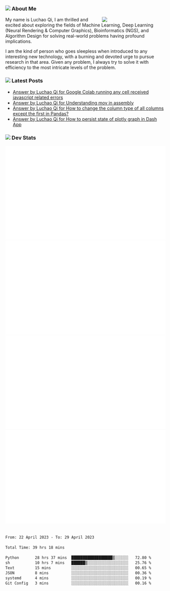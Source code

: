<!-- Check out some resources here to build an awesome github profile: -->
<!-- https://github.com/abhisheknaiidu/awesome-github-profile-readme -->
<!-- https://github.com/DavidAnson/markdownlint/blob/main/README.md -->
<!-- https://giphy.com/stickers/ -->


### <img src="https://media.giphy.com/media/hvRJCLFzcasrR4ia7z/giphy.gif" width="20"> About Me


<!-- markdownlint-disable MD033 -->
<!-- <img src="https://quotes-github-readme.vercel.app/api" width="200" align="right" /> -->
<a href="https://stackoverflow.com/users/11964524"> <img src="https://github-readme-stackoverflow.vercel.app/?userID=11964524&theme=dark" width="200" align="right" /> </a>
<!-- markdownlint-enable MD033 -->

My name is Luchao Qi, I am thrilled and excited about exploring the fields of Machine Learning, Deep Learning (Neural Rendering & Computer Graphics), Bioinformatics (NGS), and Algorithm Design for solving real-world problems having profound implications.

I am the kind of person who goes sleepless when introduced to any interesting new technology, with a burning and devoted urge to pursue research in that area.
Given any problem, I always try to solve it with efficiency to the most intricate levels of the problem.


### <img src="https://media.giphy.com/media/XSmHWLpvdycR6xukzC/giphy.gif" width="20"> Latest Posts

<!-- BLOG-POST-LIST:START -->
- [Answer by Luchao Qi for Google Colab running any cell received javascript related errors](https://stackoverflow.com/questions/56550349/google-colab-running-any-cell-received-javascript-related-errors/74595097#74595097)
- [Answer by Luchao Qi for Understanding mov in assembly](https://stackoverflow.com/questions/49837577/understanding-mov-in-assembly/72521018#72521018)
- [Answer by Luchao Qi for How to change the column type of all columns except the first in Pandas?](https://stackoverflow.com/questions/70893764/how-to-change-the-column-type-of-all-columns-except-the-first-in-pandas/72396371#72396371)
- [Answer by Luchao Qi for How to persist state of plotly graph in Dash App](https://stackoverflow.com/questions/63611740/how-to-persist-state-of-plotly-graph-in-dash-app/69859252#69859252)
<!-- BLOG-POST-LIST:END -->

### <img src="https://media.giphy.com/media/MXoyvLVaXqYbi6KUhu/giphy.gif" width="20"> Dev Stats



<!-- STREAK STATS -->
<!-- <p align="center"> 
    <img src="https://github-readme-streak-stats.herokuapp.com?user=luchaoqi&amp;theme=leafy&amp;date_format=j%20M%5B%20Y%5D&amp;ring=047884&amp;sideNums=06ACBD&amp;dates=06ACBD&amp;currStreakNum=08E8FF&amp;currStreakLabel=08E8FF&amp;background=ffffff00&amp;hide_border=true" alt="GitHub Streak Stats"/>
    <br>
</p> -->



<div align="center">

<!--
https://github.community/t/support-theme-context-for-images-in-light-vs-dark-mode/147981/84
-->
<img src="https://github.com/luchaoqi/github-stats/blob/master/generated/overview.svg#gh-dark-mode-only" />
<img src="https://github.com/luchaoqi/github-stats/blob/master/generated/languages.svg#gh-dark-mode-only" />
<img src="https://github.com/luchaoqi/github-stats/blob/master/generated/overview.svg#gh-dark-mode-only#gh-light-mode-only" />
<img src="https://github.com/luchaoqi/github-stats/blob/master/generated/languages.svg#gh-dark-mode-only#gh-light-mode-only" />

</div>
<br>

<!--START_SECTION:waka-->

```text
From: 22 April 2023 - To: 29 April 2023

Total Time: 39 hrs 18 mins

Python       28 hrs 37 mins  ██████████████████▒░░░░░░   72.80 %
sh           10 hrs 7 mins   ██████▒░░░░░░░░░░░░░░░░░░   25.76 %
Text         15 mins         ░░░░░░░░░░░░░░░░░░░░░░░░░   00.65 %
JSON         8 mins          ░░░░░░░░░░░░░░░░░░░░░░░░░   00.36 %
systemd      4 mins          ░░░░░░░░░░░░░░░░░░░░░░░░░   00.19 %
Git Config   3 mins          ░░░░░░░░░░░░░░░░░░░░░░░░░   00.16 %
```

<!--END_SECTION:waka-->



<!-- 
### <img src="https://media.giphy.com/media/QssGEmpkyEOhBCb7e1/giphy.gif" width="20"> Tech Stacks 


|Type|Tech stacks|
| -------------- | ------------------------------------------------------------ |
| 📋 Languages    | ![Python](https://img.shields.io/badge/python-3670A0?style=flat-square&logo=python&logoColor=ffdd54) ![R](https://img.shields.io/badge/r-%23276DC3.svg?style=flat-square&logo=r&logoColor=white) ![C](https://img.shields.io/badge/c-%2300599C.svg?style=flat-square&logo=c&logoColor=white) ![Shell Script](https://img.shields.io/badge/shell_script-%23121011.svg?style=flat-square&logo=gnu-bash&logoColor=white) |
| 🍗 ML/DL        | ![Keras](https://img.shields.io/badge/Keras-%23D00000.svg?style=flat-square&logo=Keras&logoColor=white) ![NumPy](https://img.shields.io/badge/numpy-%23013243.svg?style=flat-square&logo=numpy&logoColor=white) ![Pandas](https://img.shields.io/badge/pandas-%23150458.svg?style=flat-square&logo=pandas&logoColor=white) ![Plotly](https://img.shields.io/badge/Plotly-%233F4F75.svg?style=flat-square&logo=plotly&logoColor=white) ![PyTorch](https://img.shields.io/badge/PyTorch-%23EE4C2C.svg?style=flat-square&logo=PyTorch&logoColor=white) ![scikit-learn](https://img.shields.io/badge/scikit--learn-%23F7931E.svg?style=flat-square&logo=scikit-learn&logoColor=white) ![SciPy](https://img.shields.io/badge/SciPy-%230C55A5.svg?style=flat-square&logo=scipy&logoColor=%white) ![TensorFlow](https://img.shields.io/badge/TensorFlow-%23FF6F00.svg?style=flat-square&logo=TensorFlow&logoColor=white) |
| 📚 Frameworks   | ![Flask](https://img.shields.io/badge/flask-%23000.svg?style=flat-square&logo=flask&logoColor=white) ![Bootstrap](https://img.shields.io/badge/bootstrap-%23563D7C.svg?style=flat-square&logo=bootstrap&logoColor=white) |
| 🎈 Hosting/SaaS | ![AWS](https://img.shields.io/badge/AWS-%23FF9900.svg?style=flat-square&logo=amazon-aws&logoColor=white) ![Google Cloud](https://img.shields.io/badge/GoogleCloud-%234285F4.svg?style=flat-square&logo=google-cloud&logoColor=white) |
| 🥅 Other        | ![Docker](https://img.shields.io/badge/docker-%230db7ed.svg?style=flat-square&logo=docker&logoColor=white) ![Kubernetes](https://img.shields.io/badge/kubernetes-%23326ce5.svg?style=flat-square&logo=kubernetes&logoColor=white) |


### <img src="https://media.giphy.com/media/PxI5G2tUrqa1tKzitG/giphy.gif" width="20"> What's More

<p align="center">
  <a href="https://www.linkedin.com/in/luchaoqi" target="_blank"><img src="https://img.shields.io/badge/linkedin-%230077B5.svg?style=for-the-badge&logo=linkedin&logoColor=white" alt="luchaoqi" /></a>
  <a href="https://leetcode.com/luchaoqi" target="_blank"><img src="https://img.shields.io/badge/LeetCode-000000?style=for-the-badge&logo=LeetCode&logoColor=#d16c06" alt="luchaoqi" /></a>
  <a href="https://stackoverflow.com/users/11964524/luchao-qi?tab=profile" target="_blank"><img src="https://img.shields.io/badge/-Stackoverflow-FE7A16?style=for-the-badge&logo=stack-overflow&logoColor=white" alt="luchaoqi" /><a>
  <a href="https://www.buymeacoffee.com/luchaoqi" target="_blank"><img src="https://img.shields.io/badge/Buy%20Me%20a%20Coffee-ffdd00?style=for-the-badge&logo=buy-me-a-coffee&logoColor=black" alt="luchaoqi" /></a>
</p>
<p align="center">
  <a> <img src="https://gpvc.arturio.dev/luchaoqi" alt="luchaoqi" /> </a>
  <a href="https://wakatime.com/@79dbde15-053e-45a5-9807-80fb917620cc"><img src="https://wakatime.com/badge/user/79dbde15-053e-45a5-9807-80fb917620cc.svg" alt="Total time coded since Mar 26 2021" /></a>
</p> -->
